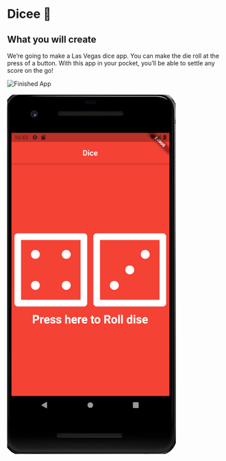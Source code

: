 


# Dicee 🎲


## What you will create

We’re going to make a Las Vegas dice app. You can make the die roll at the press of a button. With this app in your pocket, you’ll be able to settle any score on the go!

![Finished App](https://github.com/londonappbrewery/Images/blob/master/dicee-demo.gif)
<br><br>
<img src="https://github.com/Prasoonagrawal/Flutter_Projects/blob/master/dicee_flutter/dice.PNG"/>


